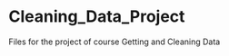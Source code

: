 Cleaning_Data_Project
=====================

Files for the project of course Getting and Cleaning Data
